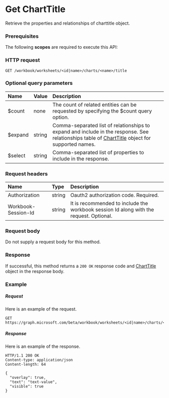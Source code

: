 # Get ChartTitle

Retrieve the properties and relationships of charttitle object.
### Prerequisites
The following **scopes** are required to execute this API: 
### HTTP request
<!-- { "blockType": "ignored" } -->
```http
GET /workbook/worksheets/<id|name>/charts/<name>/title
```
### Optional query parameters
|Name|Value|Description|
|:---------------|:--------|:-------|
|$count|none|The count of related entities can be requested by specifying the $count query option.|
|$expand|string|Comma-separated list of relationships to expand and include in the response. See relationships table of [ChartTitle](../resources/charttitle.md) object for supported names. |
|$select|string|Comma-separated list of properties to include in the response.|

### Request headers
| Name       | Type | Description|
|:-----------|:------|:----------|
| Authorization  |string | Oauth2 authorization code. Required.| 
| Workbook-Session-Id  |string |It is recommended to include the workbook session Id along with the request. Optional.|

### Request body
Do not supply a request body for this method.
### Response
If successful, this method returns a `200 OK` response code and [ChartTitle](../resources/charttitle.md) object in the response body.
### Example
##### Request
Here is an example of the request.
<!-- {
  "blockType": "request",
  "name": "get_charttitle"
}-->
```http
GET https://graph.microsoft.com/beta/workbook/worksheets/<id|name>/charts/<name>/title
```
##### Response
Here is an example of the response.
<!-- {
  "blockType": "response",
  "truncated": false,
  "@odata.type": "microsoft.graph.charttitle"
} -->
```http
HTTP/1.1 200 OK
Content-type: application/json
Content-length: 64

{
  "overlay": true,
  "text": "text-value",
  "visible": true
}
```

<!-- uuid: 8fcb5dbc-d5aa-4681-8e31-b001d5168d79
2015-10-25 14:57:30 UTC -->
<!-- {
  "type": "#page.annotation",
  "description": "Get ChartTitle",
  "keywords": "",
  "section": "documentation",
  "tocPath": ""
}-->